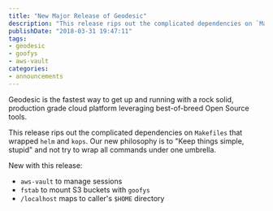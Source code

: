 ```yaml
---
title: "New Major Release of Geodesic"
description: "This release rips out the complicated dependencies on `Makefiles` that wrapped `helm` and `kops`. "
publishDate: "2018-03-31 19:47:11"
tags:
- geodesic
- goofys
- aws-vault
categories:
- announcements
---
```

Geodesic is the fastest way to get up and running with a rock solid, production grade cloud platform leveraging best-of-breed Open Source tools.

This release rips out the complicated dependencies on `Makefiles` that wrapped `helm` and `kops`. Our new philosophy is to "Keep things simple, stupid" and not try to wrap all commands under one umbrella. 

New with this release:
- `aws-vault` to manage sessions
- `fstab` to mount S3 buckets with `goofys`
- `/localhost` maps to caller's `$HOME` directory

